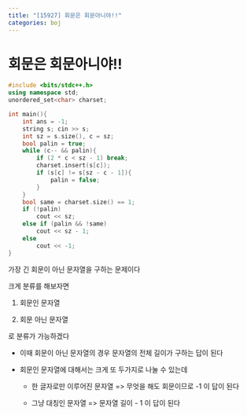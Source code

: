 ```yaml
---
title: "[15927] 회문은 회문아니야!!"
categories: boj
---
```




# 회문은 회문아니야!!

```c++
#include <bits/stdc++.h>
using namespace std;
unordered_set<char> charset;

int main(){
    int ans = -1;
    string s; cin >> s;
    int sz = s.size(), c = sz;
    bool palin = true;
    while (c-- && palin){
        if (2 * c < sz - 1) break;
        charset.insert(s[c]);
        if (s[c] != s[sz - c - 1]){
            palin = false;
        }
    }
    bool same = charset.size() == 1;
    if (!palin)
        cout << sz;
    else if (palin && !same) 
        cout << sz - 1;
    else 
        cout << -1;
}
```



가장 긴 회문이 아닌 문자열을 구하는 문제이다



크게 분류를 해보자면

1. 회문인 문자열 

2. 회문 아닌 문자열 

로 분류가 가능하겠다



- 이때 회문이 아닌 문자열의 경우 문자열의 전체 길이가 구하는 답이 된다

- 회문인 문자열에 대해서는 크게 또 두가지로 나눌 수 있는데 
  
  - 한 글자로만 이루어진 문자열  => 무엇을 해도 회문이므로 -1 이 답이 된다
  
  - 그냥 대칭인 문자열 => 문자열 길이 - 1 이 답이 된다
